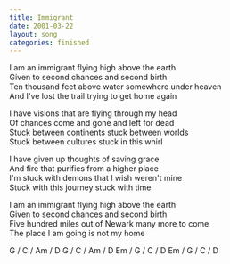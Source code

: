 ```yaml
---
title: Immigrant
date: 2001-03-22
layout: song
categories: finished
---
```

I am an immigrant flying high above the earth  
Given to second chances and second birth  
Ten thousand feet above water somewhere under heaven  
And I've lost the trail trying to get home again

I have visions that are flying through my head  
Of chances come and gone and left for dead  
Stuck between continents stuck between worlds  
Stuck between cultures stuck in this whirl

I have given up thoughts of saving grace  
And fire that purifies from a higher place  
I'm stuck with demons that I wish weren't mine  
Stuck with this journey stuck with time

I am an immigrant flying high above the earth  
Given to second chances and second birth  
Five hundred miles out of Newark many more to come  
The place I am going is not my home

<div class="chords">
G / C / Am / D  
G / C / Am / D  
Em / G / C / D  
Em / G / C / D</div>
